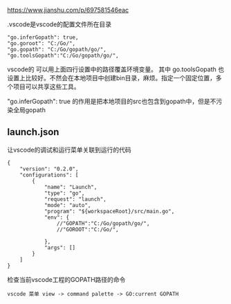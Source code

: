 

https://www.jianshu.com/p/697581546eac



.vscode是vscode的配置文件所在目录
```
"go.inferGopath": true,
"go.goroot": "C:/Go/",
"go.gopath": "C:/Go/gopath/go/",
"go.toolsGopath":"C:/Go/gopath/go/",
```
vscode的 可以用上面四行设置中的路径覆盖环境变量。
其中 go.toolsGopath 也设置上比较好。不然会在本地项目中创建bin目录，麻烦。指定一个固定位置，多个项目可以共享这些工具。


"go.inferGopath": true 的作用是把本地项目的src也包含到gopath中，但是不污染全局gopath

## launch.json

让vscode的调试和运行菜单关联到运行的代码
```
{
    "version": "0.2.0",
    "configurations": [
        {
            "name": "Launch",
            "type": "go",
            "request": "launch",
            "mode": "auto",
            "program": "${workspaceRoot}/src/main.go",
            "env": {
                //"GOPATH":"C:/Go/gopath/go/",
                //"GOROOT":"C:/Go/",

            },
            "args": []
        }
    ]
}
```


检查当前vscode工程的GOPATH路径的命令 
```
vscode 菜单 view -> command palette -> GO:current GOPATH
```
